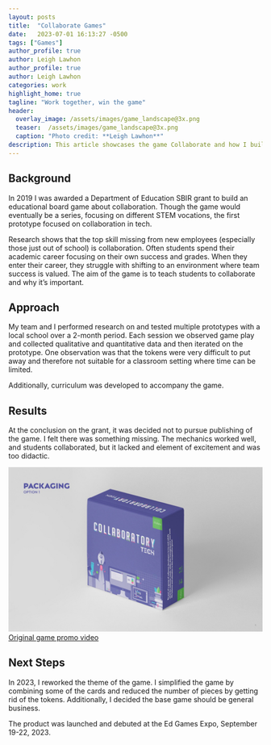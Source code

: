 ```yaml
---
layout: posts
title:  "Collaborate Games"
date:   2023-07-01 16:13:27 -0500
tags: ["Games"]
author_profile: true
author: Leigh Lawhon
author_profile: true
author: Leigh Lawhon
categories: work
highlight_home: true
tagline: "Work together, win the game"
header:
  overlay_image: /assets/images/game_landscape@3x.png
  teaser:  /assets/images/game_landscape@3x.png
  caption: "Photo credit: **Leigh Lawhon**"
description: This article showcases the game Collaborate and how I build it.
---
```


## Background
In 2019 I was awarded a Department of Education SBIR grant to build an educational board game about collaboration. Though the game would eventually be a series, focusing on different STEM vocations, the first prototype focused on collaboration in tech.

Research shows that the top skill missing from new employees (especially those just out of school) is collaboration. Often students spend their academic career focusing on their own success and grades. When they enter their career, they struggle with shifting to an environment where team success is valued. The aim of the game is to teach students to collaborate and why it’s important.

## Approach
My team and I performed research on and tested multiple prototypes with a local school over a 2-month period. Each session we observed game play and collected qualitative and quantitative data and then iterated on the prototype. One observation was that the tokens were very difficult to put away and therefore not suitable for a classroom setting where time can be limited.

Additionally, curriculum was developed to accompany the game.

## Results
At the conclusion on the grant, it was decided not to pursue publishing of the game. I felt there was something missing. The mechanics worked well, and students collaborated, but it lacked and element of excitement and was too didactic.

![collboratory old](/assets/images/collaboratory_old.jpeg)
[Original game promo video](https://youtu.be/vfk5_bkJQFg)

## Next Steps
In 2023, I reworked the theme of the game. I simplified the game by combining some of the cards and reduced the number of pieces by getting rid of the tokens. Additionally, I decided the base game should be general business.

The product was launched and debuted at the Ed Games Expo, September 19-22, 2023. 

